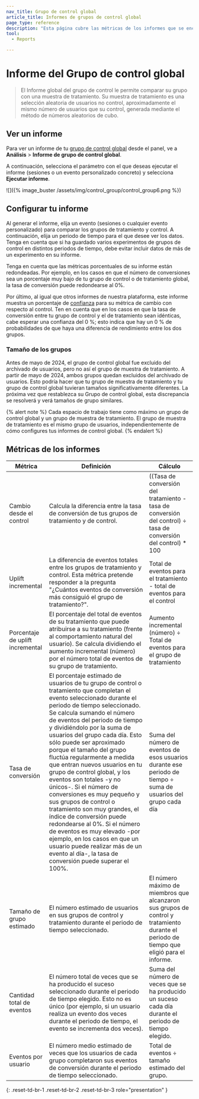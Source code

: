 ```yaml
---
nav_title: Grupo de control global 
article_title: Informes de grupos de control global
page_type: reference
description: "Esta página cubre las métricas de los informes que se encuentran en la página Informes del grupo de control global del panel."
tool: 
  - Reports

---
```


# Informe del Grupo de control global

> El Informe global del grupo de control le permite comparar su grupo con una muestra de tratamiento. Su muestra de tratamiento es una selección aleatoria de usuarios no control, aproximadamente el mismo número de usuarios que su control, generada mediante el método de números aleatorios de cubo.

## Ver un informe

Para ver un informe de tu [grupo de control global]({{site.baseurl}}/user_guide/engagement_tools/testing/global_control_group/) desde el panel, ve a **Análisis** > **Informe de grupo de control global**. 

A continuación, selecciona el parámetro con el que deseas ejecutar el informe (sesiones o un evento personalizado concreto) y selecciona **Ejecutar informe**.

![]({% image_buster /assets/img/control_group/control_group6.png %})

## Configurar tu informe

Al generar el informe, elija un evento (sesiones o cualquier evento personalizado) para comparar los grupos de tratamiento y control. A continuación, elija un periodo de tiempo para el que desee ver los datos. Tenga en cuenta que si ha guardado varios experimentos de grupos de control en distintos periodos de tiempo, debe evitar incluir datos de más de un experimento en su informe.

Tenga en cuenta que las métricas porcentuales de su informe están redondeadas. Por ejemplo, en los casos en que el número de conversiones sea un porcentaje muy bajo de tu grupo de control o de tratamiento global, la tasa de conversión puede redondearse al 0%.

Por último, al igual que otros informes de nuestra plataforma, este informe muestra un porcentaje de [confianza]({{site.baseurl}}/user_guide/engagement_tools/testing/multivariant_testing/multivariate_analytics/#understanding-confidence) para su métrica de cambio con respecto al control. Ten en cuenta que en los casos en que la tasa de conversión entre tu grupo de control y el de tratamiento sean idénticas, cabe esperar una confianza del 0 %; esto indica que hay un 0 % de probabilidades de que haya una diferencia de rendimiento entre los dos grupos. 

### Tamaño de los grupos

Antes de mayo de 2024, el grupo de control global fue excluido del archivado de usuarios, pero no así el grupo de muestra de tratamiento. A partir de mayo de 2024, ambos grupos quedan excluidos del archivado de usuarios. Esto podría hacer que tu grupo de muestra de tratamiento y tu grupo de control global tuvieran tamaños significativamente diferentes. La próxima vez que restablezca su Grupo de control global, esta discrepancia se resolverá y verá tamaños de grupo similares.

{% alert note %}
Cada espacio de trabajo tiene como máximo un grupo de control global y un grupo de muestra de tratamiento. El grupo de muestra de tratamiento es el mismo grupo de usuarios, independientemente de cómo configures tus informes de control global.
{% endalert %}

## Métricas de los informes

| Métrica | Definición | Cálculo |
| -- | -- | -- |
| Cambio desde el control | Calcula la diferencia entre la tasa de conversión de tus grupos de tratamiento y de control. | ((Tasa de conversión del tratamiento - tasa de conversión del control) ÷ tasa de conversión del control) * 100 |
| Uplift incremental | La diferencia de eventos totales entre los grupos de tratamiento y control. Esta métrica pretende responder a la pregunta "¿Cuántos eventos de conversión más consiguió el grupo de tratamiento?". | Total de eventos para el tratamiento - total de eventos para el control |
| Porcentaje de uplift incremental | El porcentaje del total de eventos de su tratamiento que puede atribuirse a su tratamiento (frente al comportamiento natural del usuario). Se calcula dividiendo el aumento incremental (número) por el número total de eventos de su grupo de tratamiento. | Aumento incremental (número) ÷ Total de eventos para el grupo de tratamiento |
| Tasa de conversión | El porcentaje estimado de usuarios de tu grupo de control o tratamiento que completan el evento seleccionado durante el periodo de tiempo seleccionado. Se calcula sumando el número de eventos del periodo de tiempo y dividiéndolo por la suma de usuarios del grupo cada día. Esto sólo puede ser aproximado porque el tamaño del grupo fluctúa regularmente a medida que entran nuevos usuarios en tu grupo de control global, y los eventos son totales -y no únicos-. Si el número de conversiones es muy pequeño y sus grupos de control o tratamiento son muy grandes, el índice de conversión puede redondearse al 0%. Si el número de eventos es muy elevado -por ejemplo, en los casos en que un usuario puede realizar más de un evento al día-, la tasa de conversión puede superar el 100%. | Suma del número de eventos de esos usuarios durante ese periodo de tiempo ÷ suma de usuarios del grupo cada día |
| Tamaño de grupo estimado | El número estimado de usuarios en sus grupos de control y tratamiento durante el periodo de tiempo seleccionado. | El número máximo de miembros que alcanzaron sus grupos de control y tratamiento durante el periodo de tiempo que eligió para el informe. |
| Cantidad total de eventos | El número total de veces que se ha producido el suceso seleccionado durante el periodo de tiempo elegido. Esto no es único (por ejemplo, si un usuario realiza un evento dos veces durante el periodo de tiempo, el evento se incrementa dos veces). | Suma del número de veces que se ha producido un suceso cada día durante el periodo de tiempo elegido. |
| Eventos por usuario | El número medio estimado de veces que los usuarios de cada grupo completaron sus eventos de conversión durante el periodo de tiempo seleccionado. | Total de eventos ÷ tamaño estimado del grupo. |
{: .reset-td-br-1 .reset-td-br-2 .reset-td-br-3 role="presentation" }

